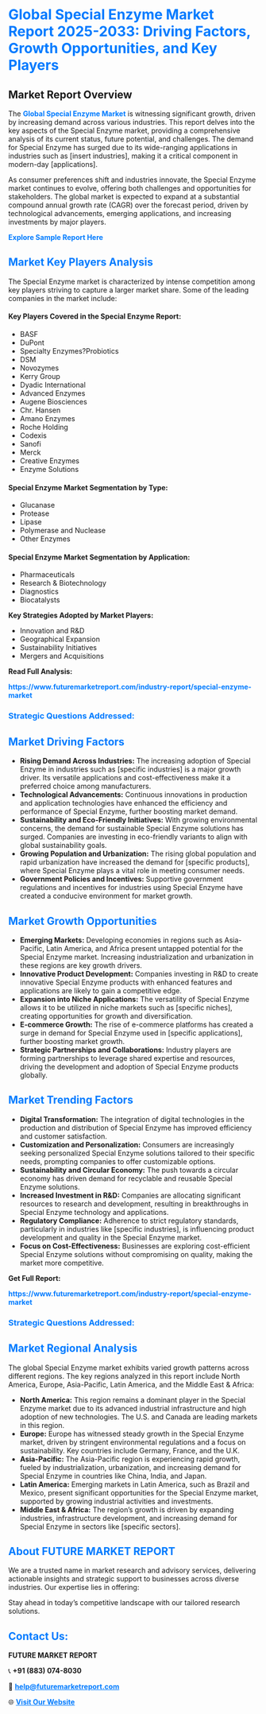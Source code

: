 <h1 style="color: #007BFF;">Global Special Enzyme Market Report 2025-2033: Driving Factors, Growth Opportunities, and Key Players</h1>

<section id="overview">
<h2>Market Report Overview</h2>
<p>The <a href="https://www.futuremarketreport.com/industry-report/special-enzyme-market" style="color: #007BFF; text-decoration: none;"><strong>Global Special Enzyme Market</strong></a> is witnessing significant growth, driven by increasing demand across various industries. This report delves into the key aspects of the Special Enzyme market, providing a comprehensive analysis of its current status, future potential, and challenges. The demand for Special Enzyme has surged due to its wide-ranging applications in industries such as [insert industries], making it a critical component in modern-day [applications].</p>
<p>As consumer preferences shift and industries innovate, the Special Enzyme market continues to evolve, offering both challenges and opportunities for stakeholders. The global market is expected to expand at a substantial compound annual growth rate (CAGR) over the forecast period, driven by technological advancements, emerging applications, and increasing investments by major players.</p>
</section>

<section id="overview">
<p><a href="https://www.futuremarketreport.com/request-sample/reportId=26046" style="color: #007BFF; text-decoration: none;"><strong>Explore Sample Report Here</strong></a></p>
</section>

<section id="key-players">
<h2 style="color: #007BFF;">Market Key Players Analysis</h2>
<p>The Special Enzyme market is characterized by intense competition among key players striving to capture a larger market share. Some of the leading companies in the market include:</p>
<h4>Key Players Covered in the Special Enzyme Report:</h4>
<ul><li>BASF</li><li>DuPont</li><li>Specialty Enzymes?Probiotics</li><li>DSM</li><li>Novozymes</li><li>Kerry Group</li><li>Dyadic International</li><li>Advanced Enzymes</li><li>Augene Biosciences</li><li>Chr. Hansen</li><li>Amano Enzymes</li><li>Roche Holding</li><li>Codexis</li><li>Sanofi</li><li>Merck</li><li>Creative Enzymes</li><li>Enzyme Solutions</li></ul>
<h4>Special Enzyme Market Segmentation by Type:</h4>
<ul><li>Glucanase</li><li>Protease</li><li>Lipase</li><li>Polymerase and Nuclease</li><li>Other Enzymes</li></ul>

<h4>Special Enzyme Market Segmentation by Application:</h4>
<ul><li>Pharmaceuticals</li><li>Research &amp; Biotechnology</li><li>Diagnostics</li><li>Biocatalysts</li></ul>
<p><strong>Key Strategies Adopted by Market Players:</strong></p>
<ul>
<li>Innovation and R&D</li>
<li>Geographical Expansion</li>
<li>Sustainability Initiatives</li>
<li>Mergers and Acquisitions</li>
</ul>
</section>

<section>
<p><strong>Read Full Analysis: </strong></p><a href="https://www.futuremarketreport.com/industry-report/special-enzyme-market" style="color: #007BFF; text-decoration: none;"><strong>https://www.futuremarketreport.com/industry-report/special-enzyme-market</strong></a>
<h3 style="color: #007BFF;">Strategic Questions Addressed:</h3>
</section>

<section id="driving-factors">
<h2 style="color: #007BFF;">Market Driving Factors</h2>
<ul>
<li><strong>Rising Demand Across Industries:</strong> The increasing adoption of Special Enzyme in industries such as [specific industries] is a major growth driver. Its versatile applications and cost-effectiveness make it a preferred choice among manufacturers.</li>
<li><strong>Technological Advancements:</strong> Continuous innovations in production and application technologies have enhanced the efficiency and performance of Special Enzyme, further boosting market demand.</li>
<li><strong>Sustainability and Eco-Friendly Initiatives:</strong> With growing environmental concerns, the demand for sustainable Special Enzyme solutions has surged. Companies are investing in eco-friendly variants to align with global sustainability goals.</li>
<li><strong>Growing Population and Urbanization:</strong> The rising global population and rapid urbanization have increased the demand for [specific products], where Special Enzyme plays a vital role in meeting consumer needs.</li>
<li><strong>Government Policies and Incentives:</strong> Supportive government regulations and incentives for industries using Special Enzyme have created a conducive environment for market growth.</li>
</ul>
</section>

<section id="growth-opportunities">
<h2 style="color: #007BFF;">Market Growth Opportunities</h2>
<ul>
<li><strong>Emerging Markets:</strong> Developing economies in regions such as Asia-Pacific, Latin America, and Africa present untapped potential for the Special Enzyme market. Increasing industrialization and urbanization in these regions are key growth drivers.</li>
<li><strong>Innovative Product Development:</strong> Companies investing in R&D to create innovative Special Enzyme products with enhanced features and applications are likely to gain a competitive edge.</li>
<li><strong>Expansion into Niche Applications:</strong> The versatility of Special Enzyme allows it to be utilized in niche markets such as [specific niches], creating opportunities for growth and diversification.</li>
<li><strong>E-commerce Growth:</strong> The rise of e-commerce platforms has created a surge in demand for Special Enzyme used in [specific applications], further boosting market growth.</li>
<li><strong>Strategic Partnerships and Collaborations:</strong> Industry players are forming partnerships to leverage shared expertise and resources, driving the development and adoption of Special Enzyme products globally.</li>
</ul>
</section>

<section id="trending-factors">
<h2 style="color: #007BFF;">Market Trending Factors</h2>
<ul>
<li><strong>Digital Transformation:</strong> The integration of digital technologies in the production and distribution of Special Enzyme has improved efficiency and customer satisfaction.</li>
<li><strong>Customization and Personalization:</strong> Consumers are increasingly seeking personalized Special Enzyme solutions tailored to their specific needs, prompting companies to offer customizable options.</li>
<li><strong>Sustainability and Circular Economy:</strong> The push towards a circular economy has driven demand for recyclable and reusable Special Enzyme solutions.</li>
<li><strong>Increased Investment in R&D:</strong> Companies are allocating significant resources to research and development, resulting in breakthroughs in Special Enzyme technology and applications.</li>
<li><strong>Regulatory Compliance:</strong> Adherence to strict regulatory standards, particularly in industries like [specific industries], is influencing product development and quality in the Special Enzyme market.</li>
<li><strong>Focus on Cost-Effectiveness:</strong> Businesses are exploring cost-efficient Special Enzyme solutions without compromising on quality, making the market more competitive.</li>
</ul>
</section>

<section>
<p><strong>Get Full Report: </strong></p><a href="https://www.futuremarketreport.com/industry-report/special-enzyme-market" style="color: #007BFF; text-decoration: none;"><strong>https://www.futuremarketreport.com/industry-report/special-enzyme-market</strong></a>
<h3 style="color: #007BFF;">Strategic Questions Addressed:</h3>
</section>


<section id="regional-analysis">
<h2 style="color: #007BFF;">Market Regional Analysis</h2>
<p>The global Special Enzyme market exhibits varied growth patterns across different regions. The key regions analyzed in this report include North America, Europe, Asia-Pacific, Latin America, and the Middle East & Africa:</p>
<ul>
<li><strong>North America:</strong> This region remains a dominant player in the Special Enzyme market due to its advanced industrial infrastructure and high adoption of new technologies. The U.S. and Canada are leading markets in this region.</li>
<li><strong>Europe:</strong> Europe has witnessed steady growth in the Special Enzyme market, driven by stringent environmental regulations and a focus on sustainability. Key countries include Germany, France, and the U.K.</li>
<li><strong>Asia-Pacific:</strong> The Asia-Pacific region is experiencing rapid growth, fueled by industrialization, urbanization, and increasing demand for Special Enzyme in countries like China, India, and Japan.</li>
<li><strong>Latin America:</strong> Emerging markets in Latin America, such as Brazil and Mexico, present significant opportunities for the Special Enzyme market, supported by growing industrial activities and investments.</li>
<li><strong>Middle East & Africa:</strong> The region’s growth is driven by expanding industries, infrastructure development, and increasing demand for Special Enzyme in sectors like [specific sectors].</li>
</ul>
</section>

<footer>
<h2 style="color: #007BFF;">About FUTURE MARKET REPORT</h2>
<p>We are a trusted name in market research and advisory services, delivering actionable insights and strategic support to businesses across diverse industries. Our expertise lies in offering:</p>

<p>Stay ahead in today’s competitive landscape with our tailored research solutions.</p>

<h2 style="color: #007BFF;">Contact Us:</h2>
<p><strong>FUTURE MARKET REPORT</strong></p>
<p>📞 <strong>+91 (883) 074-8030</strong></p>
<p>📧 <strong><a href="mailto:help@futuremarketreport.com" style="color: #007BFF;">help@futuremarketreport.com</a></strong></p>
<p>🌐 <strong><a href="https://www.futuremarketreport.com/" style="color: #007BFF;">Visit Our Website</a></strong></p>
</footer>